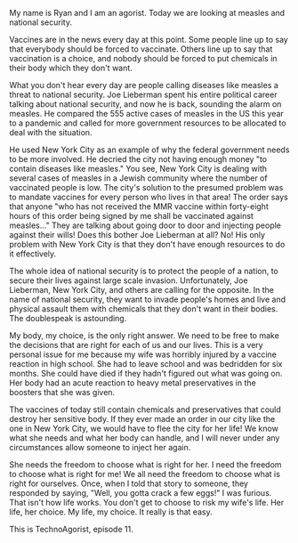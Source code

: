 My name is Ryan and I am an agorist. Today we are looking at measles and national security.

Vaccines are in the news every day at this point. Some people line up to say that everybody should be forced to vaccinate. Others line up to say that vaccination is a choice, and nobody should be forced to put chemicals in their body which they don't want.

What you don't hear every day are people calling diseases like measles a threat to national security. Joe Lieberman spent his entire political career talking about national security, and now he is back, sounding the alarm on measles. He compared the 555 active cases of measles in the US this year to a pandemic and called for more government resources to be allocated to deal with the situation.

He used New York City as an example of why the federal government needs to be more involved. He decried the city not having enough money "to contain diseases like measles." You see, New York City is dealing with several cases of measles in a Jewish community where the number of vaccinated people is low. The city's solution to the presumed problem was to mandate vaccines for every person who lives in that area! The order says that anyone "who has not received the MMR vaccine within forty-eight hours of this order being signed by me shall be vaccinated against measles..." They are talking about going door to door and injecting people against their wills! Does this bother Joe Lieberman at all? No! His only problem with New York City is that they don't have enough resources to do it effectively.

The whole idea of national security is to protect the people of a nation, to secure their lives against large scale invasion. Unfortunately, Joe Lieberman, New York City, and others are calling for the opposite. In the name of national security, they want to invade people's homes and live and physical assault them with chemicals that they don't want in their bodies. The doublespeak is astounding.

My body, my choice, is the only right answer. We need to be free to make the decisions that are right for each of us and our lives. This is a very personal issue for me because my wife was horribly injured by a vaccine reaction in high school. She had to leave school and was bedridden for six months. She could have died if they hadn't figured out what was going on. Her body had an acute reaction to heavy metal preservatives in the boosters that she was given.

The vaccines of today still contain chemicals and preservatives that could destroy her sensitive body. If they ever made an order in our city like the one in New York City, we would have to flee the city for her life! We know what she needs and what her body can handle, and I will never under any circumstances allow someone to inject her again.

She needs the freedom to choose what is right for her. I need the freedom to choose what is right for me! We all need the freedom to choose what is right for ourselves. Once, when I told that story to someone, they responded by saying, "Well, you gotta crack a few eggs!" I was furious. That isn't how life works. You don't get to choose to risk my wife's life. Her life, her choice. My life, my choice. It really is that easy.

This is TechnoAgorist, episode 11.

